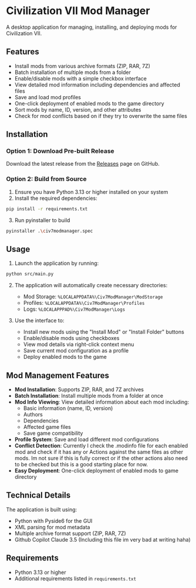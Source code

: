 # Civilization VII Mod Manager

A desktop application for managing, installing, and deploying mods for Civilization VII.

## Features

- Install mods from various archive formats (ZIP, RAR, 7Z)
- Batch installation of multiple mods from a folder
- Enable/disable mods with a simple checkbox interface
- View detailed mod information including dependencies and affected files
- Save and load mod profiles
- One-click deployment of enabled mods to the game directory
- Sort mods by name, ID, version, and other attributes
- Check for mod conflicts based on if they try to overwrite the same files

## Installation

### Option 1: Download Pre-built Release
Download the latest release from the [Releases](https://github.com/emmy-sama/Civ7ModManager/releases) page on GitHub.

### Option 2: Build from Source
1. Ensure you have Python 3.13 or higher installed on your system
2. Install the required dependencies:
```bash
pip install -r requirements.txt
```
3. Run pyinstaller to build
```bash
pyinstaller .\civ7modmanager.spec
```

## Usage

1. Launch the application by running:
```bash
python src/main.py
```

2. The application will automatically create necessary directories:
   - Mod Storage: `%LOCALAPPDATA%\Civ7ModManager\ModStorage`
   - Profiles: `%LOCALAPPDATA%\Civ7ModManager\Profiles`
   - Logs: `%LOCALAPPPAD%\Civ7ModManager\Logs`

3. Use the interface to:
   - Install new mods using the "Install Mod" or "Install Folder" buttons
   - Enable/disable mods using checkboxes
   - View mod details via right-click context menu
   - Save current mod configuration as a profile
   - Deploy enabled mods to the game

## Mod Management Features

- **Mod Installation**: Supports ZIP, RAR, and 7Z archives
- **Batch Installation**: Install multiple mods from a folder at once
- **Mod Info Viewing**: View detailed information about each mod including:
  - Basic information (name, ID, version)
  - Authors
  - Dependencies
  - Affected game files
  - Save game compatibility
- **Profile System**: Save and load different mod configurations
- **Conflict Detection**: Currently I check the .modinfo file for each enabled mod
and check if it has any <ImportFile> or <UIScripts> Actions against the same files as other mods.
Im not sure if this is fully correct or if the other actions also need to be checked but this is a
good starting place for now.
- **Easy Deployment**: One-click deployment of enabled mods to game directory

## Technical Details

The application is built using:
- Python with Pyside6 for the GUI
- XML parsing for mod metadata
- Multiple archive format support (ZIP, RAR, 7Z)
- Github Copilot Claude 3.5 (Including this file im very bad at writing haha)

## Requirements

- Python 3.13 or higher
- Additional requirements listed in `requirements.txt`
